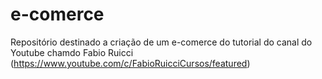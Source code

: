# e-comerce
Repositório destinado a criação de um e-comerce do tutorial do canal do Youtube chamdo Fabio Ruicci (https://www.youtube.com/c/FabioRuicciCursos/featured)
